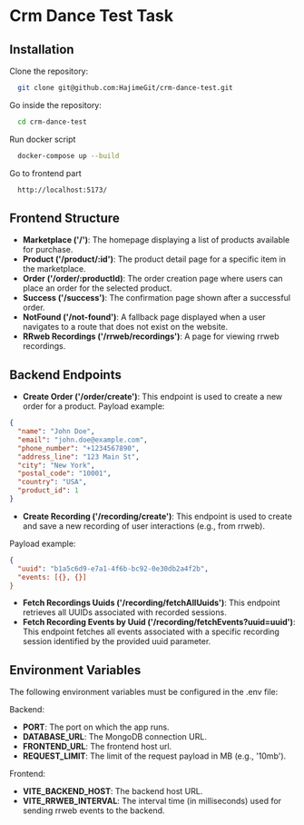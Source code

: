 
# Crm Dance Test Task
## Installation

Clone the repository:

```bash
  git clone git@github.com:HajimeGit/crm-dance-test.git
```

Go inside the repository:

```bash
  cd crm-dance-test
```

Run docker script

```bash
  docker-compose up --build
```

Go to frontend part

```bash
  http://localhost:5173/
```
## Frontend Structure

- **Marketplace ('/')**: The homepage displaying a list of products available for purchase.
- **Product ('/product/:id')**: The product detail page for a specific item in the marketplace.
- **Order ('/order/:productId)**: The order creation page where users can place an order for the selected product.
- **Success ('/success')**: The confirmation page shown after a successful order.
- **NotFound ('/not-found')**: A fallback page displayed when a user navigates to a route that does not exist on the website. 
- **RRweb Recordings ('/rrweb/recordings')**: A page for viewing rrweb recordings. 

## Backend Endpoints

- **Create Order ('/order/create')**: This endpoint is used to create a new order for a product.
Payload example:
```json
{
  "name": "John Doe",
  "email": "john.doe@example.com",
  "phone_number": "+1234567890",
  "address_line": "123 Main St",
  "city": "New York",
  "postal_code": "10001",
  "country": "USA",
  "product_id": 1
}

```
- **Create Recording ('/recording/create')**: This endpoint is used to create and save a new recording of user interactions (e.g., from rrweb). 

Payload example:
```json
{
  "uuid": "b1a5c6d9-e7a1-4f6b-bc92-0e30db2a4f2b",
  "events: [{}, {}]
}

```
- **Fetch Recordings Uuids ('/recording/fetchAllUuids')**: This endpoint retrieves all UUIDs associated with recorded sessions.
- **Fetch Recording Events by Uuid ('/recording/fetchEvents?uuid=uuid')**: This endpoint fetches all events associated with a specific recording session identified by the provided uuid parameter.

## Environment Variables
The following environment variables must be configured in the .env file:

Backend:

- **PORT**: The port on which the app runs.
- **DATABASE_URL**: The MongoDB connection URL.
- **FRONTEND_URL**: The frontend host url.
- **REQUEST_LIMIT**: The limit of the request payload in MB (e.g., '10mb').

Frontend:

- **VITE_BACKEND_HOST**: The backend host URL.
- **VITE_RRWEB_INTERVAL**: The interval time (in milliseconds) used for sending rrweb events to the backend.

